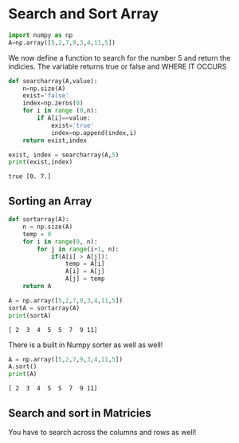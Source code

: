 # Search and Sort Array


```python
import numpy as np
A=np.array([5,2,7,9,3,4,11,5])
```

We now define a function to search for the number 5 and return the indicies. The variable returns true or false and WHERE IT OCCURS


```python
def searcharray(A,value):
    n=np.size(A)
    exist='false'
    index=np.zeros(0)
    for i in range (0,n):
        if A[i]==value:
            exist='true'
            index=np.append(index,i)
    return exist,index
```


```python
exist, index = searcharray(A,5)
print(exist,index)
```

    true [0. 7.]
    

## Sorting an Array


```python
def sortarray(A):
    n = np.size(A)
    temp = 0
    for i in range(0, n):    
        for j in range(i+1, n):    
            if(A[i] > A[j]):    
                temp = A[i]    
                A[i] = A[j]    
                A[j] = temp    
    return A
```


```python
A = np.array([5,2,7,9,3,4,11,5])
sortA = sortarray(A)
print(sortA)
```

    [ 2  3  4  5  5  7  9 11]
    

There is a built in Numpy sorter as well as well!


```python
A = np.array([5,2,7,9,3,4,11,5])
A.sort()
print(A)
```

    [ 2  3  4  5  5  7  9 11]
    

## Search and sort in Matricies

You have to search across the columns and rows as well!


